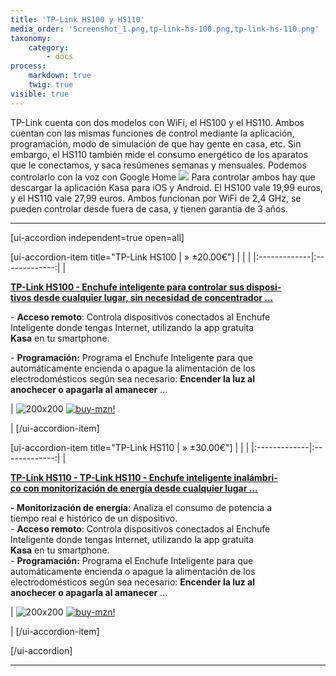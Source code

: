 ```yaml
---
title: 'TP-Link HS100 y HS110'
media_order: 'Screenshot_1.png,tp-link-hs-100.png,tp-link-hs-110.png'
taxonomy:
    category:
        - docs
process:
    markdown: true
    twig: true
visible: true
---
```


TP-Link cuenta con dos modelos con WiFi, el HS100 y el HS110. Ambos cuentan con las mismas funciones de control mediante la aplicación, programación, modo de simulación de que hay gente en casa, etc. Sin embargo, el HS110 también mide el consumo energético de los aparatos que le conectamos, y saca resúmenes semanas y mensuales. Podemos controlarlo con la voz con Google Home
![](https://domotizarmicasa.s3-eu-west-1.amazonaws.com/imagenes/Screenshot_1.png)
Para controlar ambos hay que descargar la aplicación Kasa para iOS y Android. El HS100 vale 19,99 euros, y el HS110 vale 27,99 euros. Ambos funcionan por WiFi de 2,4 GHz, se pueden controlar desde fuera de casa, y tienen garantía de 3 años.

---

[ui-accordion independent=true open=all]

[ui-accordion-item title="TP-Link HS100 | » ±20.00€"]
|  |  |
|:-------------|:-------------:|
| <p>[**TP-Link HS100 - Enchufe inteligente para controlar sus disposi-<br />tivos desde cualquier lugar, sin necesidad de concentrador ...**](https://amzn.to/2Lj7sHB)</p><p>- **Acceso remoto**: Controla dispositivos conectados al Enchufe<br/>Inteligente donde tengas Internet, utilizando la app gratuita<br/>**Kasa** en tu smartphone.</p><p>- **Programación:** Programa el Enchufe Inteligente para que<br/>automáticamente encienda o apague la alimentación de los<br/> electrodomésticos según sea necesario: **Encender la luz al <br/>anochecer o apagarla al amanecer** ...</p> | ![200x200][amzn-TPL-HS100] [![buy-mzn!][buy-mzn]](https://amzn.to/2Lj7sHB)</p> |
[/ui-accordion-item]

[ui-accordion-item title="TP-Link HS110 | » ±30.00€"]
|  |  |
|:-------------|:-------------:|
| <p>[**TP-Link HS110 - TP-Link HS110 - Enchufe inteligente inalámbri-<br/>co con monitorización de energía desde cualquier lugar ...**](https://amzn.to/2Lj7sHB)</p><p>**- Monitorización de energía**: Analiza el consumo de potencia a<br />tiempo real e histórico de un dispositivo.<br/>- **Acceso remoto**: Controla dispositivos conectados al Enchufe<br/>Inteligente donde tengas Internet, utilizando la app gratuita<br/>**Kasa** en tu smartphone.<br/>- **Programación:** Programa el Enchufe Inteligente para que<br/>automáticamente encienda o apague la alimentación de los<br/> electrodomésticos según sea necesario: **Encender la luz al <br/>anochecer o apagarla al amanecer** ...</p> | ![200x200][amzn-TPL-HS110] [![buy-mzn!][buy-mzn]](https://amzn.to/2LjHwve)</p> |
[/ui-accordion-item]

[/ui-accordion]

<!--- REFERENCIA A IMAGENES AL PIE DEl ARTÍCULO --->

[amzn-TPL-HS100]: https://domotizarmicasa.s3-eu-west-1.amazonaws.com/imagenes/tp-link-hs-100.png?lightbox=1024&cropResize=200,200
[amzn-TPL-HS110]: https://domotizarmicasa.s3-eu-west-1.amazonaws.com/imagenes/tp-link-hs-110.png?lightbox=1024&cropResize=200,200
[buy-mzn]: https://dabuttonfactory.com/button.png?t=Buy+from+AMAZON!&f=Roboto-Bold&ts=20&tc=fff&w=200&h=40&c=5&bgt=unicolored&bgc=037ba2

---
